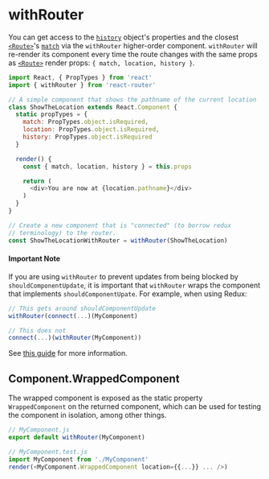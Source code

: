 # withRouter

You can get access to the [`history`](history.md) object's properties and the closest [`<Route>`](Route.md)'s [`match`](match.md) via the `withRouter` higher-order component. `withRouter` will re-render its component every time the route changes with the same props as [`<Route>`](./Route.md) render props: `{ match, location, history }`.

```js
import React, { PropTypes } from 'react'
import { withRouter } from 'react-router'

// A simple component that shows the pathname of the current location
class ShowTheLocation extends React.Component {
  static propTypes = {
    match: PropTypes.object.isRequired,
    location: PropTypes.object.isRequired,
    history: PropTypes.object.isRequired
  }

  render() {
    const { match, location, history } = this.props

    return (
      <div>You are now at {location.pathname}</div>
    )
  }
}

// Create a new component that is "connected" (to borrow redux
// terminology) to the router.
const ShowTheLocationWithRouter = withRouter(ShowTheLocation)
```

#### Important Note 

If you are using `withRouter` to prevent updates from being blocked by `shouldComponentUpdate`, it is important that `withRouter` wraps the component that implements `shouldComponentUpate`. For example, when using Redux: 

```js
// This gets around shouldComponentUpdate
withRouter(connect(...)(MyComponent)

// This does not
connect(...)(withRouter(MyComponent))
```

See [this guide](https://github.com/ReactTraining/react-router/blob/master/packages/react-router/docs/guides/blocked-updates.md) for more information.

## Component.WrappedComponent

The wrapped component is exposed as the static property `WrappedComponent` on the returned component, which can be used
for testing the component in isolation, among other things.

```js
// MyComponent.js
export default withRouter(MyComponent)

// MyComponent.test.js
import MyComponent from './MyComponent'
render(<MyComponent.WrappedComponent location={{...}} ... />)
```
